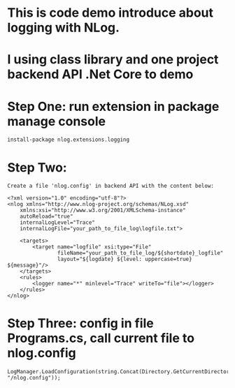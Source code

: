 # This is code demo introduce about logging with NLog.
# I using class library and one project backend API .Net Core to demo

# Step One: run extension in package manage console
    install-package nlog.extensions.logging
# Step Two:
    Create a file 'nlog.config' in backend API with the content below:

    <?xml version="1.0" encoding="utf-8"?>
    <nlog xmlns="http://www.nlog-project.org/schemas/NLog.xsd"
        xmlns:xsi="http://www.w3.org/2001/XMLSchema-instance"
        autoReload="true"
        internalLogLevel="Trace"
        internalLogFile="your_path_to_file_log\logfile.txt">

        <targets>
            <target name="logfile" xsi:type="File"
                    fileName="your_path_to_file_log/${shortdate}_logfile"
                    layout="${logdate} ${level: uppercase=true} ${message}"/>
        </targets>
        <rules>
            <logger name="*" minlevel="Trace" writeTo="file"></logger>
        </rules>
    </nlog>
    
# Step Three: config in file Programs.cs, call current file to nlog.config
    LogManager.LoadConfiguration(string.Concat(Directory.GetCurrentDirectory(), "/nlog.config"));